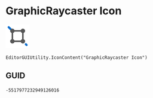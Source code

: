 # GraphicRaycaster Icon
![](/img/GraphicRaycaster%20Icon.png)

``` CSharp
EditorGUIUtility.IconContent("GraphicRaycaster Icon")
```
## GUID
```
-5517977232949126016
```
